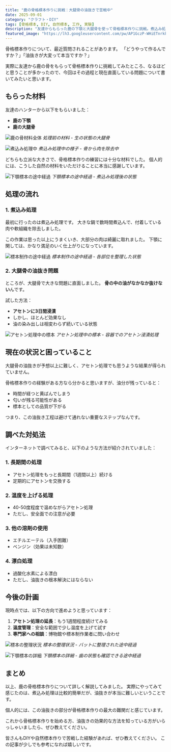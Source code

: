 ```yaml
---
title: "鹿の骨格標本作りに挑戦：大腿骨の油抜きで苦戦中"
date: 2025-09-01
category: "クラフト・DIY"
tags: [骨格標本, DIY, 自然標本, 工作, 実験]
description: "友達からもらった鹿の下顎と大腿骨を使って骨格標本作りに挑戦。煮込み処理は順調だったものの、大腿骨の油抜きでアセトンでも効果なし。解決方法を模索中"
featured_image: "https://lh3.googleusercontent.com/pw/AP1GczP-WHiETnrkkVje_dSX3wTRFq3vfEZltnB1Cqa0OdRV3GMkPVjFHypLuRLhBPyTpzFO6XCeY2M3S-SaW1IygDsX-O5gz02Ec9_RTF6jcVO4qTv7tjYqwVaR4CLRav6gFxKiOnLDQx-GInsOu_mXNQUHHA=w800-h600-s-no-gm?authuser=0"
---
```


骨格標本作りについて、最近質問されることがあります。
「どうやって作るんですか？」「油抜きが大変って本当ですか？」

実際に友達から鹿の骨をもらって骨格標本作りに挑戦してみたところ、なるほどと思うことが多かったので、今回はその過程と現在直面している問題について書いてみたいと思います。

## もらった材料

友達のハンターから以下をもらいました：

- **鹿の下顎**
- **鹿の大腿骨**

![鹿の骨材料全体](https://lh3.googleusercontent.com/pw/AP1GczNQq8kQhtiM66_sdusf6K8fyknguT9VT5K4wv4I1NXy1w6hJSUGy5VEaiy983ZF7ui4OryyvL9q51AzXESrWYHX88p5kqEwGKCQk2cioErx270Calfv=w800-h1066-s-no-gm?authuser=0)
*処理前の材料 - 生の状態の大腿骨*

![煮込み処理中](https://lh3.googleusercontent.com/pw/AP1GczO9h06c_obRy7J_kPs_PmFublmQ2Ujj4G0sYlRwIJrOrMf4ZulF585cW4sFmNZPzxxnXSZmzORiF22BWZxjuMTQVMYeAyzrqRmu3YuKSbnYlCEjZoQL4jH5qG2cysa46ZiODPoDSdLvMrHI7vk0shgbVQ=w800-h1066-s-no-gm?authuser=0)
*煮込み処理中の様子 - 骨から肉を除去中*

どちらも立派な大きさで、骨格標本作りの練習には十分な材料でした。
個人的には、こうした自然の材料をいただけることに本当に感謝しています。

![下顎標本の途中経過](https://lh3.googleusercontent.com/pw/AP1GczP-WHiETnrkkVje_dSX3wTRFq3vfEZltnB1Cqa0OdRV3GMkPVjFHypLuRLhBPyTpzFO6XCeY2M3S-SaW1IygDsX-O5gz02Ec9_RTF6jcVO4qTv7tjYqwVaR4CLRav6gFxKiOnLDQx-GInsOu_mXNQUHHA=w800-h600-s-no-gm?authuser=0)
*下顎標本の途中経過 - 煮込み処理後の状態*

## 処理の流れ

### 1. 煮込み処理

最初に行ったのは煮込み処理です。
大きな鍋で数時間煮込んで、付着している肉や軟組織を除去しました。

この作業は思った以上にうまくいき、大部分の肉は綺麗に取れました。
下顎に関しては、かなり満足のいく仕上がりになっています。

![標本制作の途中経過](https://lh3.googleusercontent.com/pw/AP1GczNNvi0VQTQeISZ3psIEeKFSqUC8MLjLs344coG41pChBRfLHP5LrTVtpxJDzSsBxPCP-h6bfn9jILXDjHCLzIYLPFuouyGsGvNFa-TqxcwNMYxo9-yzz7UurvmtPcRfyEQrW9K71ujA9HWK42gT9Gmg_g=w800-h1066-s-no-gm?authuser=0)
*標本制作の途中経過 - 各部位を整理した状態*

### 2. 大腿骨の油抜き問題

ところが、大腿骨で大きな問題に直面しました。
**骨の中の油がなかなか抜けない**んです。

試した方法：
- **アセトンに3日間浸漬**
- しかし、ほとんど効果なし
- 油の染み出しは相変わらず続いている状態

![アセトン処理中の標本](https://lh3.googleusercontent.com/pw/AP1GczPLXaExUR1xYBHN1gN8LxS39ZioQHPpJQ8cWFClMslsn2bnYeUlVdS8_j-AbP7yTrc0P1IEGm0sOXxIOkwtSEVGf86hfI_o7JgmfmQL8c1k-EnxQjIKZKdOubM-7mTZl_3hqkNVSH8Yi4gUnokXYa-4ug=w800-h1066-s-no-gm?authuser=0)
*アセトン処理中の標本 - 容器でのアセトン浸漬処理*

## 現在の状況と困っていること

大腿骨の油抜きが予想以上に難しく、アセトン処理でも思うような結果が得られていません。

骨格標本作りの経験がある方なら分かると思いますが、油分が残っていると：
- 時間が経つと黄ばんでしまう
- 匂いが残る可能性がある
- 標本としての品質が下がる

つまり、この油抜き工程は避けて通れない重要なステップなんです。

## 調べた対処法

インターネットで調べてみると、以下のような方法が紹介されていました：

### 1. 長期間の処理
- アセトン処理をもっと長期間（1週間以上）続ける
- 定期的にアセトンを交換する

### 2. 温度を上げる処理
- 40-50度程度で温めながらアセトン処理
- ただし、安全面での注意が必要

### 3. 他の溶剤の使用
- エチルエーテル（入手困難）
- ベンジン（効果は未知数）

### 4. 漂白処理
- 過酸化水素による漂白
- ただし、油抜きの根本解決にはならない

## 今後の計画

現時点では、以下の方向で進めようと思っています：

1. **アセトン処理の延長**：もう1週間程度続けてみる
2. **温度管理**：安全な範囲で少し温度を上げて試す
3. **専門家への相談**：博物館や標本制作業者に問い合わせ

![標本の整理状況](https://lh3.googleusercontent.com/pw/AP1GczPVE56AmPT2vPWGtnbdQRbFLziMI4l3quUU8Kyiirzh1weypeDLOaUayRz0B3Gk-sm769Yqds8Lz_jD-2-YXBGITtLJcUChY0zFrcZzLp6geA6_7PBPgBulvDuCvDDA3l0AVX5fJ_eJVmHL9UI2ZmLYuA=w800-h600-s-no-gm?authuser=0)
*標本の整理状況 - バットに整理された途中経過*

![下顎標本の詳細](https://lh3.googleusercontent.com/pw/AP1GczMVTDlZh68Pm3s2Wumz2oJgqiH_mRaN1DqNpfcYcZ1JoHaF5y3V3iESXf2P_ZWPyitd2b5ETYzTj0JQUn2GDfFZHukBJEHG_pcmsC4e9Gbn4f2EuP5RggC4pugBRhmnPocNuMYg0y5ndcuGXPcwIxGmBg=w800-h1066-s-no-gm?authuser=0)
*下顎標本の詳細 - 歯の状態も確認できる途中経過*

## まとめ

以上、鹿の骨格標本作りについて詳しく解説してみました。
実際にやってみて感じたのは、煮込み処理は比較的簡単だが、油抜きが本当に難しいということです。

個人的には、この油抜きの部分が骨格標本作りの最大の難関だと感じています。

これから骨格標本作りを始める方、油抜きの効果的な方法を知っている方がいらっしゃいましたら、ぜひ教えてください。

皆さんもDIYや自然標本作りで苦戦した経験があれば、ぜひ教えてください。
この記事が少しでも参考になれば嬉しいです。